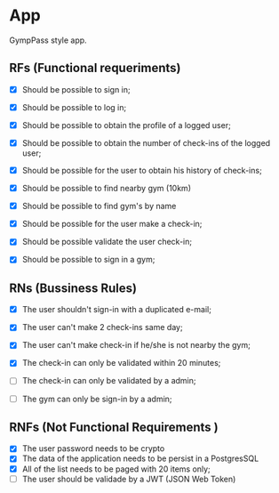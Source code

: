 # App

GympPass style app.

## RFs (Functional requeriments)

- [x] Should be possible to sign in;
- [x] Should be possible to log in;
- [x] Should be possible to obtain the profile of a logged user;
- [x] Should be possible to obtain the number of check-ins of the logged user;
- [x] Should be possible for the user to obtain his history of check-ins;
- [x] Should be possible to find nearby gym (10km)
- [x] Should be possible to find gym's by name
- [x] Should be possible for the user make a check-in;
- [x] Should be possible validate the user check-in;
- [x] Should be possible to sign in a gym;


## RNs (Bussiness Rules)

- [x] The user shouldn't sign-in with a duplicated e-mail;
- [x] The user can't make 2 check-ins same day;
- [x] The user can't make check-in if he/she is not nearby the gym;
- [x] The check-in can only be validated within 20 minutes;
- [ ] The check-in can only be validated by a admin;
- [ ] The gym can only be sign-in by a admin;
  

## RNFs (Not Functional Requirements )

- [x] The user password needs to be crypto
- [x] The data of the application needs to be persist in a PostgresSQL
- [x] All of the list needs to be paged with 20 items only;
- [ ] The user should be validade by a JWT (JSON Web Token)
